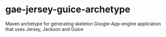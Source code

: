 gae-jersey-guice-archetype
==========================

Maven archetype for generating skeleton Google-App-engine application that uses Jersey, Jackson and Guice
